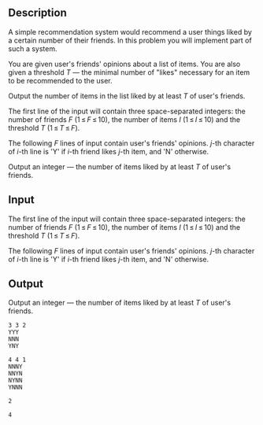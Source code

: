 ## Description

<div><p>A simple recommendation system would recommend a user things liked by a certain number of their friends. In this problem you will implement part of such a system.</p><p>You are given user's friends' opinions about a list of items. You are also given a threshold <span class="tex-span"><i>T</i></span> — the minimal number of "likes" necessary for an item to be recommended to the user.</p><p>Output the number of items in the list liked by at least <span class="tex-span"><i>T</i></span> of user's friends.</p></div><div class="input-specification"><p>The first line of the input will contain three space-separated integers: the number of friends <span class="tex-span"><i>F</i></span> (<span class="tex-span">1 ≤ <i>F</i> ≤ 10</span>), the number of items <span class="tex-span"><i>I</i></span> (<span class="tex-span">1 ≤ <i>I</i> ≤ 10</span>) and the threshold <span class="tex-span"><i>T</i></span> (<span class="tex-span">1 ≤ <i>T</i> ≤ <i>F</i></span>).</p><p>The following <span class="tex-span"><i>F</i></span> lines of input contain user's friends' opinions. <span class="tex-span"><i>j</i></span>-th character of <span class="tex-span"><i>i</i></span>-th line is '<span class="tex-font-style-tt">Y</span>' if <span class="tex-span"><i>i</i></span>-th friend likes <span class="tex-span"><i>j</i></span>-th item, and '<span class="tex-font-style-tt">N</span>' otherwise.</p></div><div class="output-specification"><p>Output an integer — the number of items liked by at least <span class="tex-span"><i>T</i></span> of user's friends.</p></div>

## Input

<p>The first line of the input will contain three space-separated integers: the number of friends <span class="tex-span"><i>F</i></span> (<span class="tex-span">1 ≤ <i>F</i> ≤ 10</span>), the number of items <span class="tex-span"><i>I</i></span> (<span class="tex-span">1 ≤ <i>I</i> ≤ 10</span>) and the threshold <span class="tex-span"><i>T</i></span> (<span class="tex-span">1 ≤ <i>T</i> ≤ <i>F</i></span>).</p><p>The following <span class="tex-span"><i>F</i></span> lines of input contain user's friends' opinions. <span class="tex-span"><i>j</i></span>-th character of <span class="tex-span"><i>i</i></span>-th line is '<span class="tex-font-style-tt">Y</span>' if <span class="tex-span"><i>i</i></span>-th friend likes <span class="tex-span"><i>j</i></span>-th item, and '<span class="tex-font-style-tt">N</span>' otherwise.</p>

## Output

<p>Output an integer — the number of items liked by at least <span class="tex-span"><i>T</i></span> of user's friends.</p>





```input1
3 3 2
YYY
NNN
YNY

```




```input2
4 4 1
NNNY
NNYN
NYNN
YNNN

```




```output1
2

```




```output2
4

```


